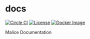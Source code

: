 docs
====

[![Circle CI](https://circleci.com/gh/maliceio/docs.png?style=shield)](https://circleci.com/gh/maliceio/docs)
[![License](https://img.shields.io/badge/licence-Apache%202.0-blue.svg)](LICENSE)
[![Docker Image](https://img.shields.io/badge/docker%20image-17.9MB-blue.svg)](https://hub.docker.com/r/malice/docs/)

Malice Documentation
